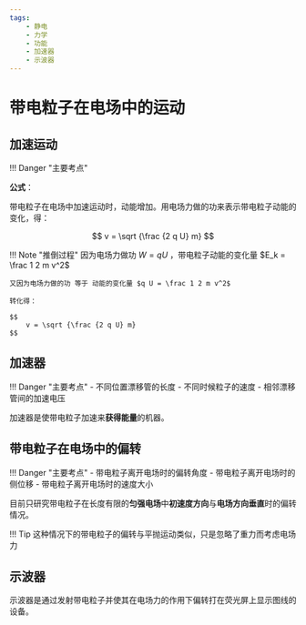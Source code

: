 ```yaml
---
tags:
    - 静电
    - 力学
    - 功能
    - 加速器
    - 示波器
---
```


# 带电粒子在电场中的运动

## 加速运动

!!! Danger "主要考点"

**公式**：

带电粒子在电场中加速运动时，动能增加。用电场力做的功来表示带电粒子动能的变化，得：

$$
    v = \sqrt {\frac {2 q U} m}
$$

!!! Note "推倒过程"
    因为电场力做功 $W = q U$ ，带电粒子动能的变化量 $E_k = \frac 1 2 m v^2$

    又因为电场力做的功 等于 动能的变化量 $q U = \frac 1 2 m v^2$

    转化得：

    $$
        v = \sqrt {\frac {2 q U} m}
    $$

## 加速器

!!! Danger "主要考点"
    - 不同位置漂移管的长度
    - 不同时候粒子的速度
    - 相邻漂移管间的加速电压

加速器是使带电粒子加速来**获得能量**的机器。

## 带电粒子在电场中的偏转

!!! Danger "主要考点"
    - 带电粒子离开电场时的偏转角度
    - 带电粒子离开电场时的侧位移
    - 带电粒子离开电场时的速度大小

目前只研究带电粒子在长度有限的**匀强电场**中**初速度方向**与**电场方向垂直**时的偏转情况。

!!! Tip
    这种情况下的带电粒子的偏转与平抛运动类似，只是忽略了重力而考虑电场力

## 示波器

示波器是通过发射带电粒子并使其在电场力的作用下偏转打在荧光屏上显示图线的设备。
